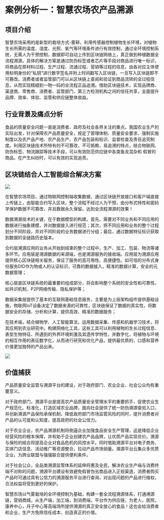 # 案例分析一：智慧农场农产品溯源

## 项目介绍

智慧农场采用的是新型的栽培方式-雾耕，利用传感器控制植物生长环境，对植物生长所需的温度、湿度、光照、氧气等环境条件进行有效控制，通过全环境控制系统，无需人为干预控制，数据即可自动上传到区块链网络上，真正做到种植数据全流程溯源。具体的解决方案是通过防伪标签或者芯片等手段对商品进行唯一标识，将商品在原材料过程、生产过程、流通过程、营销等过程的信息，由各对应主体使用标明身份的“私钥”进行数字签名并附上时间戳写入区块链，一旦写入区块链即不可篡改。消费者或者监管部门可以从区块链上查阅和验证到商品流转的全过程信息，从而实现精细到一物一码的全流程正品追溯。借助区块链技术，实现品牌商、渠道商、零售商、消费者、监管部门、第三方检测机构之间的信任共享，全面提升品牌、效率、体验、监管和供应链整体收益。

## 行业背景及痛点分析

食品的质量安全问题一直是消费者、政府及社会各界关注的重点。我国农业生产的实际出发，针对保障农产品质量安全，规定了管理体制、质量安全要求、强制实施制度以及农产品产地、农产品生产、农产品包装和标识、监督检查及责任追究制度。利用区块链技术所特有的不可篡改，不可抵赖，易追溯的特点，结合物联网、防伪标签、物流跟踪等技术手段，可以有效防范供应链中各类鱼龙混杂和 假冒的商品，在产生纠纷时，可以有效的实现追责。

## 区块链结合人工智能综合解决方案

![](https://cdn.jsdelivr.net/gh/bitfuture/chain-change-future@master/asset/case1_20200618163134.png)

在智慧农场项目，通过物联网控制端收集数据，通过区块链开放接口和客户端直接上传链上，由智能合约写入区块，整个流程不经过人为干预，由分布式特性和密码学保护数据不可篡改，并且数据永久保留。达到全流程溯源的效果！

数据溯源技术的关键，在于数据模型的构建。首先，需要对不同业务和不同应用的数据进行抽象建模，并对数据接入进行规范；其次，把不同应用和业务的整个过程划分不同阶段，并对不同阶段的业务数据进行分组；最后，通过数据特征标识获取到数据的全链路历史版本。

合约层溯源应用的业务从开始到结束的整个过程中，生产、加工、包装、物流等诸多环节。应用层是溯源数据的来源端，也是溯源服务的接收端。应用层为溯源应用提供核心区块链相关服务，保证了服务的高可用性、高便捷性。如可信的分布式身份服务DID作为物或人的认证标识，可靠的数据接入，精准的数据计算，安全的元数据管理；

核心层是区块链系统的最重要的组成部分，将会影响整个系统的安全性和可靠性。如共识机制、P2P网络传输、隐私保护等；

数据采集层提供了基本的互联网基础信息服务，主要是为上层架构组件提供基础设施，物联网loT设备决定了数据来源的可靠性，区块链保证了数据的真实性，将数据安全的存储、分析和计算，提供高效、精准的数据服务；

在技术端，结合植物学、人工智能算法，运用数据采集、传感和机器学习技术，将其应用到农业研究中。构建网络化工具，这些工具可以利用植物的生长过程信息、表型生物特征、所遇到的外界环境刺激及其遗传学特性，并数字化，将植物与环境的相互作用的表征数字化，从而进行研究和优化产品，提供最优质的，口感和营养价值更加独特的产品出来。

![](https://cdn.jsdelivr.net/gh/bitfuture/chain-change-future@master/asset/case2_20200618163155.png)

## 价值捕获

产品质量安全监管与溯源平台的建设，对于政府部门、农业企业、社会公众均有重要意义。

对于政府部门，溯源平台是提高农产品质量安全管理水平的重要抓手，促使农业生产规范化、标准化，打造区域农业品牌，面向社会提供了统一防伪溯源查验入口，并创新溯源产品保险承保机制，降低政府部门市场监管风险的同时，提升消费者对产品的认可度和认知度，提高政府的社会公信力。

对于农业企业，农产品溯源机制将倒逼企业加强食品安全生产管理，这是降低企业经营风险的根本保障，并有助于企业创建农产品品牌，让优质产品实现优价。溯源与保险的结合将提高企业对食品危机的风控水平。同时借助溯源平台对电子商务、实体门店信息、活动推广等资源整合，拉动产品市场销量。溯源平台云集众多优质企业，为跨业联盟与强强联合提供便利条件。

对于社会公众，全品类溯源监管体系的延伸将惠及全民，解决农业生产端与消费终端不对称的问题，溯源平台建设有效避免假冒伪劣商品进入正规渠道，消费者购买产品时可通过具有公信力的溯源服务平台进行查询，对出现问题的产品进行维权，合法权益将受到更好的保护。

智慧农场以气雾栽培的全环境控制为基础，构建一套全流程溯源体系，打通溯源链，营销商城，从生产端，加工端，到消费端，平台作为供应链，为老人，医院，康养中心，月子中心等高端场所提供溯源的真正安全放心的食品！这也会给消费者和企业，生产方免除信任成本，创造真正的价值。
